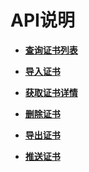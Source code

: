 # API说明<a name="topic_300000000"></a>

 

-   **[查询证书列表](查询证书列表.md)**  

-   **[导入证书](导入证书.md)**  

-   **[获取证书详情](获取证书详情.md)**  

-   **[删除证书](删除证书.md)**  

-   **[导出证书](导出证书.md)**  

-   **[推送证书](推送证书.md)**  


